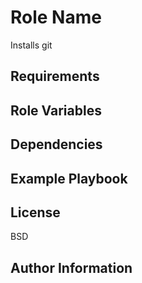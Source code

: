 Role Name
=========

Installs git

Requirements
------------


Role Variables
--------------


Dependencies
------------


Example Playbook
----------------


License
-------

BSD

Author Information
------------------

